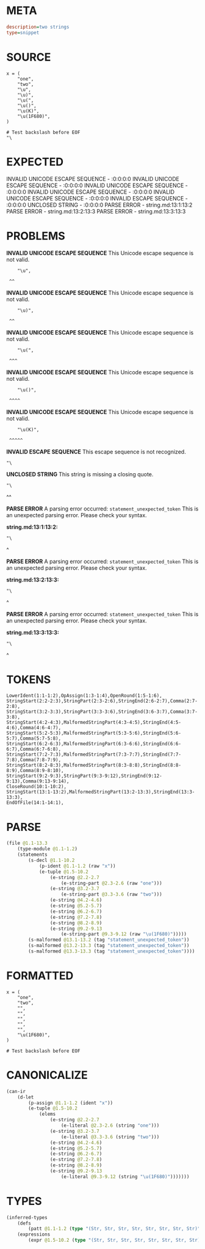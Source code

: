 # META
~~~ini
description=two strings
type=snippet
~~~
# SOURCE
~~~roc
x = (
	"one",
	"two",
	"\u",
	"\u)",
	"\u(",
	"\u()",
	"\u(K)",
	"\u(1F680)",
)

# Test backslash before EOF
"\
~~~
# EXPECTED
INVALID UNICODE ESCAPE SEQUENCE - :0:0:0:0
INVALID UNICODE ESCAPE SEQUENCE - :0:0:0:0
INVALID UNICODE ESCAPE SEQUENCE - :0:0:0:0
INVALID UNICODE ESCAPE SEQUENCE - :0:0:0:0
INVALID UNICODE ESCAPE SEQUENCE - :0:0:0:0
INVALID ESCAPE SEQUENCE - :0:0:0:0
UNCLOSED STRING - :0:0:0:0
PARSE ERROR - string.md:13:1:13:2
PARSE ERROR - string.md:13:2:13:3
PARSE ERROR - string.md:13:3:13:3
# PROBLEMS
**INVALID UNICODE ESCAPE SEQUENCE**
This Unicode escape sequence is not valid.

```roc
	"\u",
```
	 ^^


**INVALID UNICODE ESCAPE SEQUENCE**
This Unicode escape sequence is not valid.

```roc
	"\u)",
```
	 ^^


**INVALID UNICODE ESCAPE SEQUENCE**
This Unicode escape sequence is not valid.

```roc
	"\u(",
```
	 ^^^


**INVALID UNICODE ESCAPE SEQUENCE**
This Unicode escape sequence is not valid.

```roc
	"\u()",
```
	 ^^^^


**INVALID UNICODE ESCAPE SEQUENCE**
This Unicode escape sequence is not valid.

```roc
	"\u(K)",
```
	 ^^^^^


**INVALID ESCAPE SEQUENCE**
This escape sequence is not recognized.

```roc
"\

```


**UNCLOSED STRING**
This string is missing a closing quote.

```roc
"\
```
^^


**PARSE ERROR**
A parsing error occurred: `statement_unexpected_token`
This is an unexpected parsing error. Please check your syntax.

**string.md:13:1:13:2:**
```roc
"\
```
^


**PARSE ERROR**
A parsing error occurred: `statement_unexpected_token`
This is an unexpected parsing error. Please check your syntax.

**string.md:13:2:13:3:**
```roc
"\
```
 ^


**PARSE ERROR**
A parsing error occurred: `statement_unexpected_token`
This is an unexpected parsing error. Please check your syntax.

**string.md:13:3:13:3:**
```roc
"\
```
  ^


# TOKENS
~~~zig
LowerIdent(1:1-1:2),OpAssign(1:3-1:4),OpenRound(1:5-1:6),
StringStart(2:2-2:3),StringPart(2:3-2:6),StringEnd(2:6-2:7),Comma(2:7-2:8),
StringStart(3:2-3:3),StringPart(3:3-3:6),StringEnd(3:6-3:7),Comma(3:7-3:8),
StringStart(4:2-4:3),MalformedStringPart(4:3-4:5),StringEnd(4:5-4:6),Comma(4:6-4:7),
StringStart(5:2-5:3),MalformedStringPart(5:3-5:6),StringEnd(5:6-5:7),Comma(5:7-5:8),
StringStart(6:2-6:3),MalformedStringPart(6:3-6:6),StringEnd(6:6-6:7),Comma(6:7-6:8),
StringStart(7:2-7:3),MalformedStringPart(7:3-7:7),StringEnd(7:7-7:8),Comma(7:8-7:9),
StringStart(8:2-8:3),MalformedStringPart(8:3-8:8),StringEnd(8:8-8:9),Comma(8:9-8:10),
StringStart(9:2-9:3),StringPart(9:3-9:12),StringEnd(9:12-9:13),Comma(9:13-9:14),
CloseRound(10:1-10:2),
StringStart(13:1-13:2),MalformedStringPart(13:2-13:3),StringEnd(13:3-13:3),
EndOfFile(14:1-14:1),
~~~
# PARSE
~~~clojure
(file @1.1-13.3
	(type-module @1.1-1.2)
	(statements
		(s-decl @1.1-10.2
			(p-ident @1.1-1.2 (raw "x"))
			(e-tuple @1.5-10.2
				(e-string @2.2-2.7
					(e-string-part @2.3-2.6 (raw "one")))
				(e-string @3.2-3.7
					(e-string-part @3.3-3.6 (raw "two")))
				(e-string @4.2-4.6)
				(e-string @5.2-5.7)
				(e-string @6.2-6.7)
				(e-string @7.2-7.8)
				(e-string @8.2-8.9)
				(e-string @9.2-9.13
					(e-string-part @9.3-9.12 (raw "\u(1F680)")))))
		(s-malformed @13.1-13.2 (tag "statement_unexpected_token"))
		(s-malformed @13.2-13.3 (tag "statement_unexpected_token"))
		(s-malformed @13.3-13.3 (tag "statement_unexpected_token"))))
~~~
# FORMATTED
~~~roc
x = (
	"one",
	"two",
	"",
	"",
	"",
	"",
	"",
	"\u(1F680)",
)

# Test backslash before EOF
~~~
# CANONICALIZE
~~~clojure
(can-ir
	(d-let
		(p-assign @1.1-1.2 (ident "x"))
		(e-tuple @1.5-10.2
			(elems
				(e-string @2.2-2.7
					(e-literal @2.3-2.6 (string "one")))
				(e-string @3.2-3.7
					(e-literal @3.3-3.6 (string "two")))
				(e-string @4.2-4.6)
				(e-string @5.2-5.7)
				(e-string @6.2-6.7)
				(e-string @7.2-7.8)
				(e-string @8.2-8.9)
				(e-string @9.2-9.13
					(e-literal @9.3-9.12 (string "\u(1F680)")))))))
~~~
# TYPES
~~~clojure
(inferred-types
	(defs
		(patt @1.1-1.2 (type "(Str, Str, Str, Str, Str, Str, Str, Str)")))
	(expressions
		(expr @1.5-10.2 (type "(Str, Str, Str, Str, Str, Str, Str, Str)"))))
~~~
